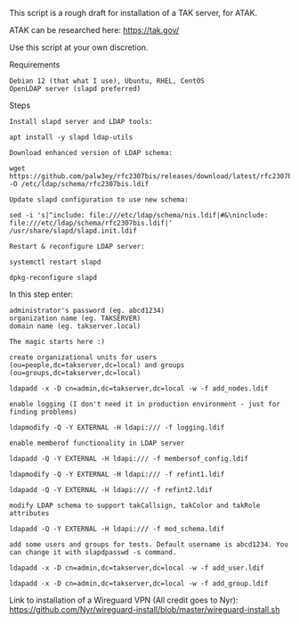 This script is a rough draft for installation of a TAK server, for ATAK.

ATAK can be researched here: 
https://tak.gov/

Use this script at your own discretion.

Requirements

    Debian 12 (that what I use), Ubuntu, RHEL, CentOS
    OpenLDAP server (slapd preferred)

Steps

    Install slapd server and LDAP tools:

    apt install -y slapd ldap-utils

    Download enhanced version of LDAP schema:

    wget https://github.com/palw3ey/rfc2307bis/releases/download/latest/rfc2307bis.ldif -O /etc/ldap/schema/rfc2307bis.ldif

    Update slapd configuration to use new schema:

    sed -i 's|^include: file:///etc/ldap/schema/nis.ldif|#&\ninclude: file:///etc/ldap/schema/rfc2307bis.ldif|' /usr/share/slapd/slapd.init.ldif

    Restart & reconfigure LDAP server:

    systemctl restart slapd

    dpkg-reconfigure slapd

In this step enter:

    administrator's password (eg. abcd1234)
    organization name (eg. TAKSERVER)
    domain name (eg. takserver.local)

    The magic starts here :)

    create organizational units for users (ou=people,dc=takserver,dc=local) and groups (ou=groups,dc=takserver,dc=local)

    ldapadd -x -D cn=admin,dc=takserver,dc=local -w -f add_nodes.ldif

    enable logging (I don't need it in production environment - just for finding problems)

    ldapmodify -Q -Y EXTERNAL -H ldapi:/// -f logging.ldif

    enable memberof functionality in LDAP server

    ldapadd -Q -Y EXTERNAL -H ldapi:/// -f membersof_config.ldif

    ldapmodify -Q -Y EXTERNAL -H ldapi:/// -f refint1.ldif

    ldapadd -Q -Y EXTERNAL -H ldapi:/// -f refint2.ldif

    modify LDAP schema to support takCallsign, takColor and takRole attributes

    ldapadd -Q -Y EXTERNAL -H ldapi:/// -f mod_schema.ldif

    add some users and groups for tests. Default username is abcd1234. You can change it with slapdpasswd -s command.

    ldapadd -x -D cn=admin,dc=takserver,dc=local -w -f add_user.ldif

    ldapadd -x -D cn=admin,dc=takserver,dc=local -w -f add_group.ldif






Link to installation of a Wireguard VPN (All credit goes to Nyr):
https://github.com/Nyr/wireguard-install/blob/master/wireguard-install.sh
